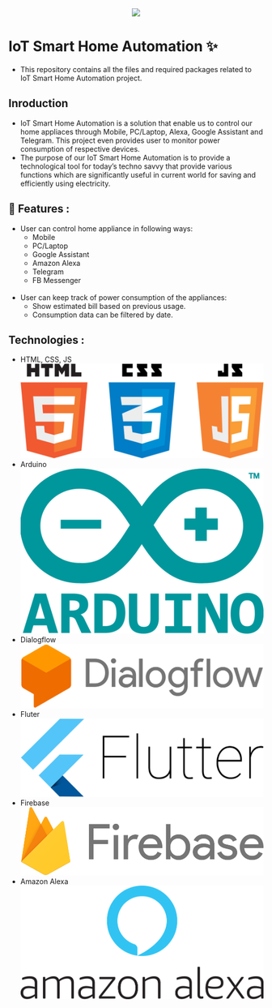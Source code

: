 <div align='center'>
  <img src="images/mix2.jpg" height='400'>
</div>

# IoT Smart Home Automation ✨

<ul>
  <li>This repository contains all the files and required packages related to IoT Smart Home Automation project.</li>
</ul>

## Inroduction

<ul>
  <li>IoT Smart Home Automation is a solution that enable us to control our home appliaces through Mobile, PC/Laptop, Alexa, Google Assistant and Telegram. This project even provides user to monitor power consumption of respective devices.</li>
  <li>The purpose of our IoT Smart Home Automation is to provide a technological tool for today’s techno savvy that provide various functions which are significantly useful in current world for saving and efficiently using electricity.</li>
</ul>

## 🎨 Features :

<ul>
  <li>User can control home appliance in following ways:
    <ul>
      <li>Mobile</li>
      <li>PC/Laptop</li>
      <li>Google Assistant</li>
      <li>Amazon Alexa</li>
      <li>Telegram</li>
      <li>FB Messenger</li>
    </ul>
  </li>
  <br>
  <li>User can keep track of power consumption of the appliances:
    <ul>
      <li>Show estimated bill based on previous usage.</li>
      <li>Consumption data can be filtered by date.</li>
    </ul>
  </li>
</ul>

## Technologies :

<ul>
  <li>
    HTML, CSS, JS <img src='images/hcj.png'>
  </li>
  <li>
    Arduino <img src='images/arduino.png'>
  </li>
  <li>
    Dialogflow <img src='images/df.png'>
  </li>
  <li>
    Fluter <img src='images/flutter.png'>
  </li>
  <li>
    Firebase <img src='images/firebase.png'>
  </li>
  <li>
    Amazon Alexa <img src='images/alexa.png'>
  </li>
</ul>
